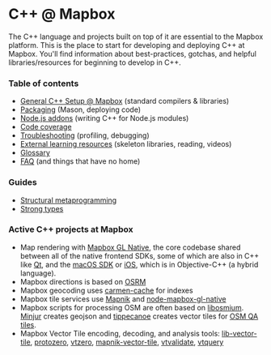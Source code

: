 # C++ @ Mapbox

The C++ language and projects built on top of it are essential to the Mapbox platform. This is the place to start for developing and deploying C++ at Mapbox. You'll find information about best-practices, gotchas, and helpful libraries/resources for beginning to develop in C++.

### Table of contents

- [General C++ Setup @ Mapbox](docs/general.md) (standard compilers & libraries)
- [Packaging](docs/packaging.md) (Mason, deploying code)
- [Node.js addons](node-cpp.md) (writing C++ for Node.js modules)
- [Code coverage](docs/coverage.md)
- [Troubleshooting](docs/troubleshooting.md) (profiling, debugging)
- [External learning resources](docs/learning-resources.md) (skeleton libraries, reading, videos)
- [Glossary](glossary.md)
- [FAQ](docs/faq.md) (and things that have no home)

### Guides

- [Structural metaprogramming](docs/structural-metaprogramming.md)
- [Strong types](docs/strong_types.md)

### Active C++ projects at Mapbox

- Map rendering with [Mapbox GL Native](https://github.com/mapbox/mapbox-gl-native), the core codebase shared between all of the native frontend SDKs, some of which are also in C++ like [Qt](https://github.com/mapbox/mapbox-gl-native/tree/master/platform/qt/), and the [macOS SDK](https://github.com/mapbox/mapbox-gl-native/tree/master/platform/macos/) or  [iOS](https://github.com/mapbox/mapbox-gl-native/blob/master/platform/ios/), which is in Objective-C++ (a hybrid language).
- Mapbox directions is based on [OSRM](https://github.com/Project-OSRM/osrm-backend)
- Mapbox geocoding uses [carmen-cache](https://github.com/mapbox/carmen-cache) for indexes
- Mapbox tile services use [Mapnik](https://github.com/mapnik/mapnik) and [node-mapbox-gl-native](https://github.com/mapbox/mapbox-gl-native/tree/master/platform/node)
- Mapbox scripts for processing OSM are often based on [libosmium](https://github.com/osmcode/libosmium). [Minjur](https://github.com/mapbox/minjur) creates geojson and [tippecanoe](https://github.com/mapbox/tippecanoe) creates vector tiles for [OSM QA tiles](https://osmlab.github.io/osm-qa-tiles/).
- Mapbox Vector Tile encoding, decoding, and analysis tools: [lib-vector-tile](https://github.com/mapbox/vector-tile), [protozero](https://github.com/mapbox/protozero), [vtzero](https://github.com/mapbox/vtzero), [mapnik-vector-tile](https://github.com/mapbox/mapnik-vector-tile), [vtvalidate](https://github.com/mapbox/vtvalidate), [vtquery](https://github.com/mapbox/vtquery)
